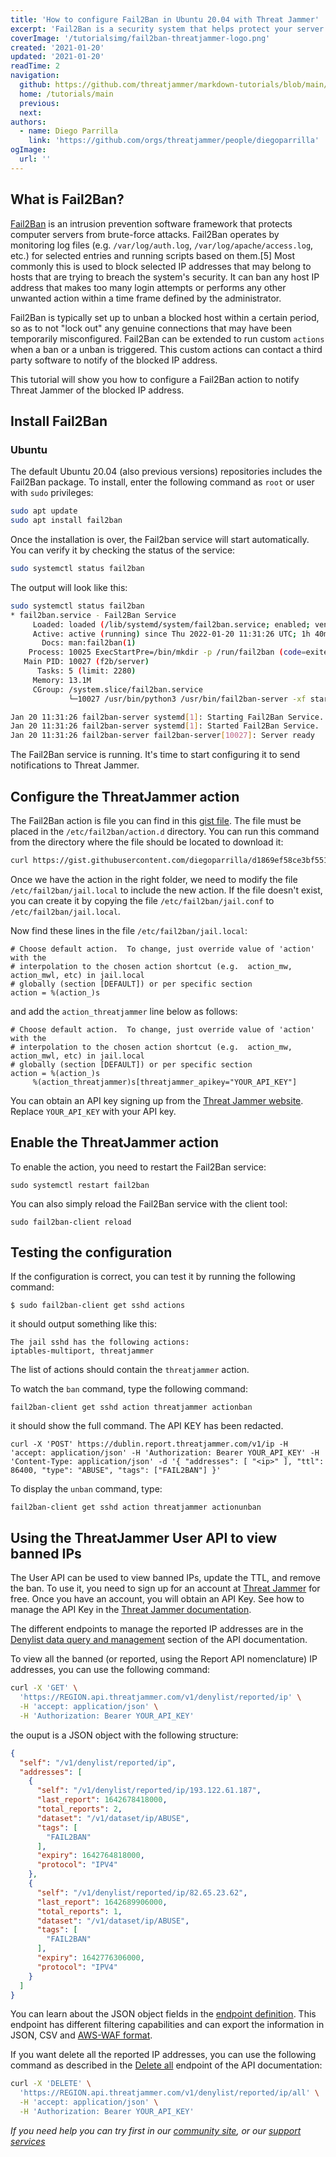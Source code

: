 ```yaml
---
title: 'How to configure Fail2Ban in Ubuntu 20.04 with Threat Jammer'
excerpt: 'Fail2Ban is a security system that helps protect your server from malicious attacks. This article explains how to configure Fail2Ban with Threat Jammer in Ubuntu 20.04.'
coverImage: '/tutorialsimg/fail2ban-threatjammer-logo.png'
created: '2021-01-20'
updated: '2021-01-20'
readTime: 2
navigation:
  github: https://github.com/threatjammer/markdown-tutorials/blob/main/how-to-configure-fail2ban-in-ubuntu.md
  home: /tutorials/main
  previous: 
  next: 
authors:
  - name: Diego Parrilla
    link: 'https://github.com/orgs/threatjammer/people/diegoparrilla'
ogImage:
  url: ''
---
```


## What is Fail2Ban?

[Fail2Ban](https://www.fail2ban.org) is an intrusion prevention software framework that protects computer servers from brute-force attacks. Fail2Ban operates by monitoring log files (e.g. `/var/log/auth.log`, `/var/log/apache/access.log`, etc.) for selected entries and running scripts based on them.[5] Most commonly this is used to block selected IP addresses that may belong to hosts that are trying to breach the system's security. It can ban any host IP address that makes too many login attempts or performs any other unwanted action within a time frame defined by the administrator. 

Fail2Ban is typically set up to unban a blocked host within a certain period, so as to not "lock out" any genuine connections that may have been temporarily misconfigured. Fail2Ban can be extended to run custom `actions` when a ban or a unban is triggered. This custom actions can contact a third party software to notify of the blocked IP address. 

This tutorial will show you how to configure a Fail2Ban action to notify Threat Jammer of the blocked IP address.

## Install Fail2Ban

### Ubuntu

The default Ubuntu 20.04 (also previous versions) repositories includes the Fail2Ban package. To install, enter the following command as `root` or user with `sudo` privileges:

```bash 
sudo apt update
sudo apt install fail2ban
```

Once the installation is over, the Fail2ban service will start automatically. You can verify it by checking the status of the service:

```bash
sudo systemctl status fail2ban
```

The output will look like this:

```bash
sudo systemctl status fail2ban
* fail2ban.service - Fail2Ban Service
     Loaded: loaded (/lib/systemd/system/fail2ban.service; enabled; vendor preset: enabled)
     Active: active (running) since Thu 2022-01-20 11:31:26 UTC; 1h 40min ago
       Docs: man:fail2ban(1)
    Process: 10025 ExecStartPre=/bin/mkdir -p /run/fail2ban (code=exited, status=0/SUCCESS)
   Main PID: 10027 (f2b/server)
      Tasks: 5 (limit: 2280)
     Memory: 13.1M
     CGroup: /system.slice/fail2ban.service
             └─10027 /usr/bin/python3 /usr/bin/fail2ban-server -xf start

Jan 20 11:31:26 fail2ban-server systemd[1]: Starting Fail2Ban Service...
Jan 20 11:31:26 fail2ban-server systemd[1]: Started Fail2Ban Service.
Jan 20 11:31:26 fail2ban-server fail2ban-server[10027]: Server ready
```

The Fail2Ban service is running. It's time to start configuring it to send notifications to Threat Jammer.

## Configure the ThreatJammer action

The Fail2Ban action is file you can find in this [gist file](https://gist.github.com/diegoparrilla/d1869ef58ce3bf551ddfd977283e0c9d). The file must be placed in the `/etc/fail2ban/action.d` directory. You can run this command from the directory where the file should be located to download it:

```bash
curl https://gist.githubusercontent.com/diegoparrilla/d1869ef58ce3bf551ddfd977283e0c9d/raw/fea2a75160ecc6d270f861bbe04371803c019afb/threatjammer.com --output threatjammer.conf
``` 

Once we have the action in the right folder, we need to modify the file `/etc/fail2ban/jail.local` to include the new action. If the file doesn't exist, you can create it by copying the file `/etc/fail2ban/jail.conf` to `/etc/fail2ban/jail.local`.

Now find these lines in the file `/etc/fail2ban/jail.local`:

```
# Choose default action.  To change, just override value of 'action' with the
# interpolation to the chosen action shortcut (e.g.  action_mw, action_mwl, etc) in jail.local
# globally (section [DEFAULT]) or per specific section
action = %(action_)s
```

and add the `action_threatjammer` line below as follows:

```
# Choose default action.  To change, just override value of 'action' with the
# interpolation to the chosen action shortcut (e.g.  action_mw, action_mwl, etc) in jail.local
# globally (section [DEFAULT]) or per specific section
action = %(action_)s
	 %(action_threatjammer)s[threatjammer_apikey="YOUR_API_KEY"]

```

You can obtain an API key signing up from the [Threat Jammer website](https://threatjammer.com/). Replace `YOUR_API_KEY` with your API key.

## Enable the ThreatJammer action

To enable the action, you need to restart the Fail2Ban service:

```
sudo systemctl restart fail2ban
```

You can also simply reload the Fail2Ban service with the client tool:

```
sudo fail2ban-client reload
```

## Testing the configuration

If the configuration is correct, you can test it by running the following command:

```
$ sudo fail2ban-client get sshd actions
```

it should output something like this:

```
The jail sshd has the following actions:
iptables-multiport, threatjammer
```

The list of actions should contain the `threatjammer` action.

To watch the `ban` command, type the following command:

```
fail2ban-client get sshd action threatjammer actionban
```

it should show the full command. The API KEY has been redacted.

```
curl -X 'POST' https://dublin.report.threatjammer.com/v1/ip -H 'accept: application/json' -H 'Authorization: Bearer YOUR_API_KEY' -H 'Content-Type: application/json' -d '{ "addresses": [ "<ip>" ], "ttl": 86400, "type": "ABUSE", "tags": ["FAIL2BAN"] }'
```

To display the `unban` command, type:

```
fail2ban-client get sshd action threatjammer actionunban
```

## Using the ThreatJammer User API to view banned IPs

The User API can be used to view banned IPs, update the TTL, and remove the ban. To use it, you need to sign up for an account at [Threat Jammer](https://threatjammer.com/) for free. Once you have an account, you will obtain an API Key. See how to manage the API Key in the [Threat Jammer documentation](/docs/threat-jammer-api-keys).

The different endpoints to manage the reported IP addresses are in the [Denylist data query and management](https://dublin.api.threatjammer.com/docs#/Denylist%20data%20query%20and%20management) section of the API documentation.

To view all the banned (or reported, using the Report API nomenclature) IP addresses, you can use the following command:

```bash
curl -X 'GET' \
  'https://REGION.api.threatjammer.com/v1/denylist/reported/ip' \
  -H 'accept: application/json' \
  -H 'Authorization: Bearer YOUR_API_KEY'
```

the ouput is a JSON object with the following structure:

```JSON
{
  "self": "/v1/denylist/reported/ip",
  "addresses": [
    {
      "self": "/v1/denylist/reported/ip/193.122.61.187",
      "last_report": 1642678418000,
      "total_reports": 2,
      "dataset": "/v1/dataset/ip/ABUSE",
      "tags": [
        "FAIL2BAN"
      ],
      "expiry": 1642764818000,
      "protocol": "IPV4"
    },
    {
      "self": "/v1/denylist/reported/ip/82.65.23.62",
      "last_report": 1642689906000,
      "total_reports": 1,
      "dataset": "/v1/dataset/ip/ABUSE",
      "tags": [
        "FAIL2BAN"
      ],
      "expiry": 1642776306000,
      "protocol": "IPV4"
    }
  ]
}
```

You can learn about the JSON object fields in the [endpoint definition](https://dublin.api.threatjammer.com/docs#/Denylist%20data%20query%20and%20management/query_all_the_ip_addresses_reported_by_the_user_v1_denylist_reported_ip_get). This endpoint has different filtering capabilities and can export the information in JSON, CSV and [AWS-WAF format](https://awscli.amazonaws.com/v2/documentation/api/latest/reference/wafv2/get-ip-set.html).

If you want delete all the reported IP addresses, you can use the following command as described in the [Delete all](https://dublin.api.threatjammer.com/docs#/Denylist%20data%20query%20and%20management/delete_all_ip_addresses_reported_by_the_user_v1_denylist_reported_ip_all_delete) endpoint of the API documentation:

```bash
curl -X 'DELETE' \
  'https://REGION.api.threatjammer.com/v1/denylist/reported/ip/all' \
  -H 'accept: application/json' \
  -H 'Authorization: Bearer YOUR_API_KEY'
```

*If you need help you can try first in our [community site](/community), or our [support services](/support)*
